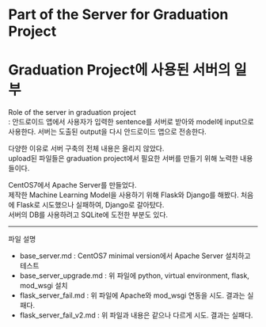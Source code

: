 # Part of the Server for Graduation Project
Graduation Project에 사용된 서버의 일부
=
Role of the server in graduation project   
: 안드로이드 앱에서 사용자가 입력한 sentence를 서버로 받아와 model에 input으로 사용한다. 서버는 도출된 output을 다시 안드로이드 앱으로 전송한다.    

다양한 이유로 서버 구축의 전체 내용은 올리지 않았다.   
upload된 파일들은 graduation project에서 필요한 서버를 만들기 위해 노력한 내용들이다. 


CentOS7에서 Apache Server를 만들었다.   
제작한 Machine Learning Model을 사용하기 위해 Flask와 Django를 해봤다. 처음에 Flask로 시도했으나 실패하여, Django로 갈아탔다.   
서버의 DB를 사용하려고 SQLite에 도전한 부분도 있다.   

---
파일 설명
- base_server.md : CentOS7 minimal version에서 Apache Server 설치하고 테스트
- base_server_upgrade.md : 위 파일에 python, virtual environment, flask, mod_wsgi 설치
- flask_server_fail.md : 위 파일에 Apache와 mod_wsgi 연동을 시도. 결과는 실패다. 
- flask_server_fail_v2.md : 위 파일과 내용은 같으나 다르게 시도. 결과는 실패다. 
